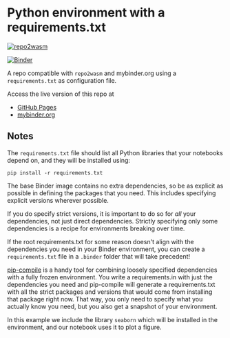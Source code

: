 # Python environment with a requirements.txt

[![repo2wasm](https://img.shields.io/badge/any_text-launch-F37626?logo=jupyter&label=Jupyter)](https://repo2wasm.github.io/template-requirements)

[![Binder](http://mybinder.org/badge_logo.svg)](http://mybinder.org/v2/gh/binder-examples/requirements/HEAD)

A repo compatible with `repo2wasm` and mybinder.org using a `requirements.txt` as configuration file.

Access the live version of this repo at

- [GitHub Pages](https://repo2wasm.github.io/template-requirements)
- [mybinder.org](http://mybinder.org/v2/gh/binder-examples/requirements/HEAD)

## Notes
The `requirements.txt` file should list all Python libraries that your notebooks
depend on, and they will be installed using:

```
pip install -r requirements.txt
```

The base Binder image contains no extra dependencies, so be as
explicit as possible in defining the packages that you need. This includes
specifying explicit versions wherever possible.

If you do specify strict versions, it is important to do so for *all*
your dependencies, not just direct dependencies.
Strictly specifying only some dependencies is a recipe for environments
breaking over time.

If the root requirements.txt for some reason doesn't align with the dependencies 
you need in your Binder environment, you can create a `requirements.txt` file in 
a `.binder` folder that will take precedent!

[pip-compile](https://github.com/jazzband/pip-tools/) is a handy
tool for combining loosely specified dependencies with a fully frozen environment.
You write a requirements.in with just the dependencies you need
and pip-compile will generate a requirements.txt with all the strict packages and versions that would come from installing that package right now.
That way, you only need to specify what you actually know you need,
but you also get a snapshot of your environment.

In this example we include the library `seaborn` which will be installed in
the environment, and our notebook uses it to plot a figure.
